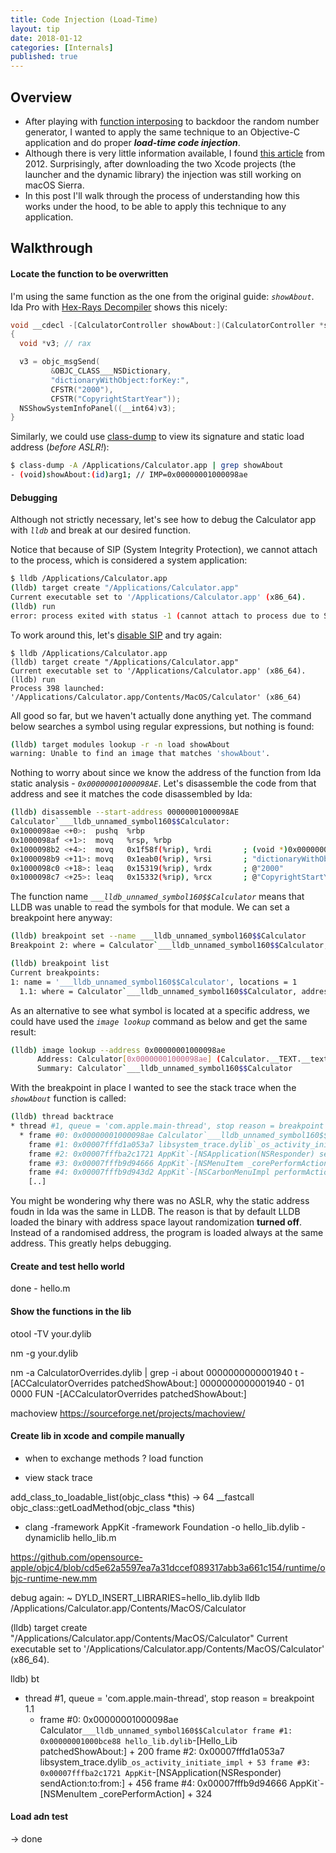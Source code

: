 ```yaml
---
title: Code Injection (Load-Time)
layout: tip
date: 2018-01-12
categories: [Internals]
published: true
---
```


## Overview

* After playing with [function interposing](http://craftware.xyz/tips/Function-interposing.html) to backdoor the random number generator, I wanted to apply the same technique to an Objective-C application and do proper *__load-time code injection__*.
* Although there is very little information available, I found [this article](https://blog.timac.org/2012/1218-simple-code-injection-using-dyld_insert_libraries) from 2012. Surprisingly, after downloading the two Xcode projects (the launcher and the dynamic library) the injection was still working on macOS Sierra.
* In this post I'll walk through the process of understanding how this works under the hood, to be able to apply this technique to any application.

## Walkthrough

#### Locate the function to be overwritten

I'm using the same function as the one from the original guide: _```showAbout```_. Ida Pro with [Hex-Rays Decompiler](https://www.hex-rays.com/products/decompiler) shows this nicely:

```c
void __cdecl -[CalculatorController showAbout:](CalculatorController *self, SEL a2, id a3)
{
  void *v3; // rax

  v3 = objc_msgSend(
         &OBJC_CLASS___NSDictionary,
         "dictionaryWithObject:forKey:",
         CFSTR("2000"),
         CFSTR("CopyrightStartYear"));
  NSShowSystemInfoPanel((__int64)v3);
}
```

Similarly, we could use [class-dump](http://stevenygard.com/projects/class-dump) to view its signature and static load address (_before ASLR!_):

```bash
$ class-dump -A /Applications/Calculator.app | grep showAbout
- (void)showAbout:(id)arg1;	// IMP=0x00000001000098ae
```

#### Debugging

Although not strictly necessary, let's see how to debug the Calculator app with _```lldb```_ and break at our desired function. 

Notice that because of SIP (System Integrity Protection), we cannot attach to the process, which is considered a system application:

```bash
$ lldb /Applications/Calculator.app
(lldb) target create "/Applications/Calculator.app"
Current executable set to '/Applications/Calculator.app' (x86_64).
(lldb) run
error: process exited with status -1 (cannot attach to process due to System Integrity Protection)
```

To work around this, let's [disable SIP](http://craftware.xyz/tips/Disable-rootless.html) and try again:

```
$ lldb /Applications/Calculator.app
(lldb) target create "/Applications/Calculator.app"
Current executable set to '/Applications/Calculator.app' (x86_64).
(lldb) run
Process 398 launched: '/Applications/Calculator.app/Contents/MacOS/Calculator' (x86_64)
```

All good so far, but we haven't actually done anything yet. The command below searches a symbol using regular expressions, but nothing is found:

```bash
(lldb) target modules lookup -r -n load showAbout
warning: Unable to find an image that matches 'showAbout'.
```

Nothing to worry about since we know the address of the function from Ida static analysis - _```0x00000001000098AE```_.  Let's disassemble the code from that address and see it matches the code disassembled by Ida:

```bash
(lldb) disassemble --start-address 00000001000098AE
Calculator`___lldb_unnamed_symbol160$$Calculator:
0x1000098ae <+0>:  pushq  %rbp
0x1000098af <+1>:  movq   %rsp, %rbp
0x1000098b2 <+4>:  movq   0x1f58f(%rip), %rdi       ; (void *)0x0000000000000000
0x1000098b9 <+11>: movq   0x1eab0(%rip), %rsi       ; "dictionaryWithObject:forKey:"
0x1000098c0 <+18>: leaq   0x15319(%rip), %rdx       ; @"2000"
0x1000098c7 <+25>: leaq   0x15332(%rip), %rcx       ; @"CopyrightStartYear"
```

The function name _```___lldb_unnamed_symbol160$$Calculator```_ means that LLDB was unable to read the symbols for that module. We can set a breakpoint here anyway:

```bash
(lldb) breakpoint set --name ___lldb_unnamed_symbol160$$Calculator
Breakpoint 2: where = Calculator`___lldb_unnamed_symbol160$$Calculator, address = 0x00000001000098ae

(lldb) breakpoint list
Current breakpoints:
1: name = '___lldb_unnamed_symbol160$$Calculator', locations = 1
  1.1: where = Calculator`___lldb_unnamed_symbol160$$Calculator, address = 0x00000001000098ae, unresolved, hit count = 0
 ```
 
As an alternative to see what symbol is located at a specific address, we could have used the _```image lookup```_ command as below and get the same result:

```bash
(lldb) image lookup --address 0x00000001000098ae
      Address: Calculator[0x00000001000098ae] (Calculator.__TEXT.__text + 32810)
      Summary: Calculator`___lldb_unnamed_symbol160$$Calculator
```

With the breakpoint in place I wanted to see the stack trace when the _```showAbout```_ function is called:

```bash
(lldb) thread backtrace
* thread #1, queue = 'com.apple.main-thread', stop reason = breakpoint 2.1
  * frame #0: 0x00000001000098ae Calculator`___lldb_unnamed_symbol160$$Calculator
    frame #1: 0x00007fffd1a053a7 libsystem_trace.dylib`_os_activity_initiate_impl + 53
    frame #2: 0x00007fffba2c1721 AppKit`-[NSApplication(NSResponder) sendAction:to:from:] + 456
    frame #3: 0x00007fffb9d94666 AppKit`-[NSMenuItem _corePerformAction] + 324
    frame #4: 0x00007fffb9d943d2 AppKit`-[NSCarbonMenuImpl performActionWithHighlightingForItemAtIndex:] + 114
    [..]
```

<div class="box-note">
You might be wondering why there was no ASLR, why the static address foudn in Ida was the same in LLDB. The reason is that by default LLDB loaded the binary with address space layout randomization <b>turned off</b>. Instead of a randomised address, the program is loaded always at the same address. This greatly helps debugging.
</div>

#### Create and test hello world
done - hello.m


#### Show the functions in the lib
otool -TV your.dylib

nm -g your.dylib

nm -a CalculatorOverrides.dylib | grep -i about
0000000000001940 t -[ACCalculatorOverrides patchedShowAbout:]
0000000000001940 - 01 0000   FUN -[ACCalculatorOverrides patchedShowAbout:]

machoview
https://sourceforge.net/projects/machoview/


#### Create lib in xcode and compile manually
- when to exchange methods ? load function

- view stack trace

add_class_to_loadable_list(objc_class *this) -> 64 __fastcall objc_class::getLoadMethod(objc_class *this)

- clang -framework AppKit -framework Foundation -o hello_lib.dylib -dynamiclib hello_lib.m

https://github.com/opensource-apple/objc4/blob/cd5e62a5597ea7a31dccef089317abb3a661c154/runtime/objc-runtime-new.mm

debug again:
~ DYLD_INSERT_LIBRARIES=hello_lib.dylib lldb /Applications/Calculator.app/Contents/MacOS/Calculator

(lldb) target create "/Applications/Calculator.app/Contents/MacOS/Calculator"
Current executable set to '/Applications/Calculator.app/Contents/MacOS/Calculator' (x86_64).

lldb) bt
* thread #1, queue = 'com.apple.main-thread', stop reason = breakpoint 1.1
  * frame #0: 0x00000001000098ae Calculator`___lldb_unnamed_symbol160$$Calculator
    frame #1: 0x00000001000bce88 hello_lib.dylib`-[Hello_Lib patchedShowAbout:] + 200
    frame #2: 0x00007fffd1a053a7 libsystem_trace.dylib`_os_activity_initiate_impl + 53
    frame #3: 0x00007fffba2c1721 AppKit`-[NSApplication(NSResponder) sendAction:to:from:] + 456
    frame #4: 0x00007fffb9d94666 AppKit`-[NSMenuItem _corePerformAction] + 324
   
#### Load adn test

-> done
